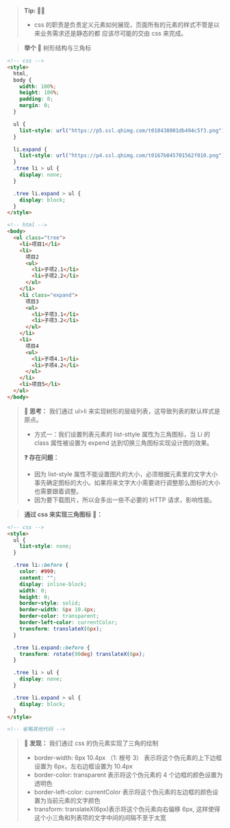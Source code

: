 > **Tip: 🔔📏**
>
> - css 的职责是负责定义元素如何展现，页面所有的元素的样式不管是以来业务需求还是静态的都
>   应该尽可能的交由 css 来完成。

> **举个 🌰**
> 树形结构与三角标

```html
<!-- css -->
<style>
  html,
  body {
    width: 100%;
    height: 100%;
    padding: 0;
    margin: 0;
  }

  ul {
    list-style: url("https://p5.ssl.qhimg.com/t018438001db494c5f3.png");
  }

  li.expand {
    list-style: url("https://p4.ssl.qhimg.com/t0167b045701562f010.png");
  }
  .tree li > ul {
    display: none;
  }

  .tree li.expand > ul {
    display: block;
  }
</style>

<!-- html -->
<body>
  <ul class="tree">
    <li>项目1</li>
    <li>
      项目2
      <ul>
        <li>子项2.1</li>
        <li>子项2.2</li>
      </ul>
    </li>
    <li class="expand">
      项目3
      <ul>
        <li>子项3.1</li>
        <li>子项3.2</li>
      </ul>
    </li>
    <li>
      项目4
      <ul>
        <li>子项4.1</li>
        <li>子项4.2</li>
      </ul>
    </li>
    <li>项目5</li>
  </ul>
</body>
```

> **📎 思考：** 我们通过 ul>li 来实现树形的层级列表，这导致列表的默认样式是原点。
>
> - 方式一：我们设置列表元素的 list-sttyle 属性为三角图标，当 Li 的 class 属性被设置为 expend 达到切换三角图标实现设计图的效果。
>
> **❓ 存在问题：**
>
> - 因为 list-style 属性不能设置图片的大小，必须根据元素里的文字大小事先确定图标的大小。如果将来文字大小需要进行调整那么图标的大小也需要跟着调整。
> - 因为要下载图片，所以会多出一些不必要的 HTTP 请求，影响性能。

> **通过 css 来实现三角图标 🌰：**

```html
<!-- css -->
<style>
  ul {
    list-style: none;
  }

  .tree li::before {
    color: #999;
    content: "";
    display: inline-block;
    width: 0;
    height: 0;
    border-style: solid;
    border-width: 6px 10.4px;
    border-color: transparent;
    border-left-color: currentColor;
    transform: translateX(6px);
  }

  .tree li.expand::before {
    transform: rotate(90deg) translateX(6px);
  }

  .tree li > ul {
    display: none;
  }

  .tree li.expand > ul {
    display: block;
  }
</style>

<!-- 省略其他代码 -->
```

> **👀 发现：** 我们通过 css 的伪元素实现了三角的绘制
>
> - border-width: 6px 10.4px （1: 根号 3） 表示将这个伪元素的上下边框设置为 6px，左右边框设置为 10.4px
> - border-color: transparent 表示将这个伪元素的 4 个边框的颜色设置为透明色
> - border-left-color: currentColor 表示将这个伪元素的左边框的颜色设置为当前元素的文字颜色
> - transform: translateX(6px)表示将这个伪元素向右偏移 6px, 这样使得这个小三角和列表项的文字中间的间隔不至于太宽
